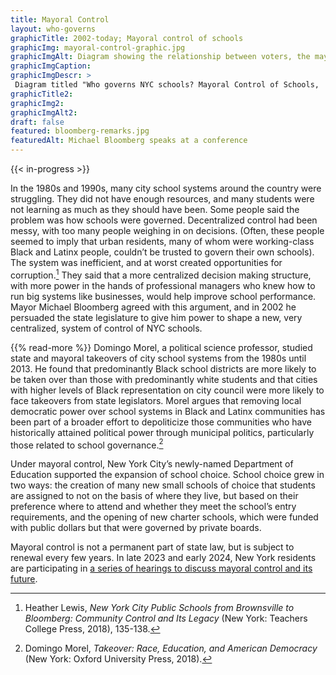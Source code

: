 ```yaml
--- 
title: Mayoral Control
layout: who-governs
graphicTitle: 2002-today; Mayoral control of schools
graphicImg: mayoral-control-graphic.jpg
graphicImgAlt: Diagram showing the relationship between voters, the mayor, community education council, panel on education policy and the school system
graphicImgCaption:
graphicImgDescr: >
 Diagram titled "Who governs NYC schools? Mayoral Control of Schools,  2002-today." A flow chart depicts a simplified version of the system. Voters elect the mayor, has the power to appoint the chancellor and the majority of the members of the Panel on Education Policy. The Chancellor has authority over hiring district superintendents, who hire principals and teachers to teach the students. Voters elect borough presidents, who each appoint one member of the panel on education policy. Parents elect Community Education Councils. Starting in 2022, the Community Education Councils together selected five members of the Panel on Education Policy. 
graphicTitle2:  
graphicImg2: 
graphicImgAlt2: 
draft: false
featured: bloomberg-remarks.jpg
featuredAlt: Michael Bloomberg speaks at a conference
--- 
```


{{< in-progress >}}

In the 1980s and 1990s, many city school systems around the country were struggling. They did not have enough resources, and many students were not learning as much as they should have been. Some people said the problem was how schools were governed. Decentralized control had been messy, with too many people weighing in on decisions. (Often, these people seemed to imply that urban residents, many of whom were working-class Black and Latinx people, couldn’t be trusted to govern their own schools). The system was inefficient, and at worst created opportunities for corruption.[^1] They said that a more centralized decision making structure, with more power in the hands of professional managers who knew how to run big systems like businesses, would help improve school performance. Mayor Michael Bloomberg agreed with this argument, and in 2002 he persuaded the state legislature to give him power to shape a new, very centralized, system of control of NYC schools.

{{% read-more %}}
Domingo Morel, a political science professor, studied state and mayoral takeovers of city school systems from the 1980s until 2013. He found that predominantly Black school districts are more likely to be taken over than those with predominantly white students and that cities with higher levels of Black representation on city council were more likely to face takeovers from state legislators. Morel argues that removing local democratic power over school systems in Black and Latinx communities has been part of a broader effort to depoliticize those communities who have historically attained political power through municipal politics, particularly those related to school governance.[^2]

Under mayoral control, New York City’s newly-named Department of Education supported the expansion of school choice. School choice grew in two ways: the creation of many new small schools of choice that students are assigned to not on the basis of where they live, but based on their preference where to attend and whether they meet the school’s entry requirements, and the opening of new charter schools, which were funded with public dollars but that were governed by private boards.

Mayoral control is not a permanent part of state law, but is subject to renewal every few years. In late 2023 and early 2024, New York residents are participating in [a series of hearings to discuss mayoral control and its future](https://www.nysed.gov/new-york-city-mayoral-control-hearings).

[^1]: Heather Lewis, *New York City Public Schools from Brownsville to Bloomberg: Community Control and Its Legacy* (New York: Teachers College Press, 2018), 135-138.

[^2]: Domingo Morel, *Takeover: Race, Education, and American Democracy* (New York: Oxford University Press, 2018).
